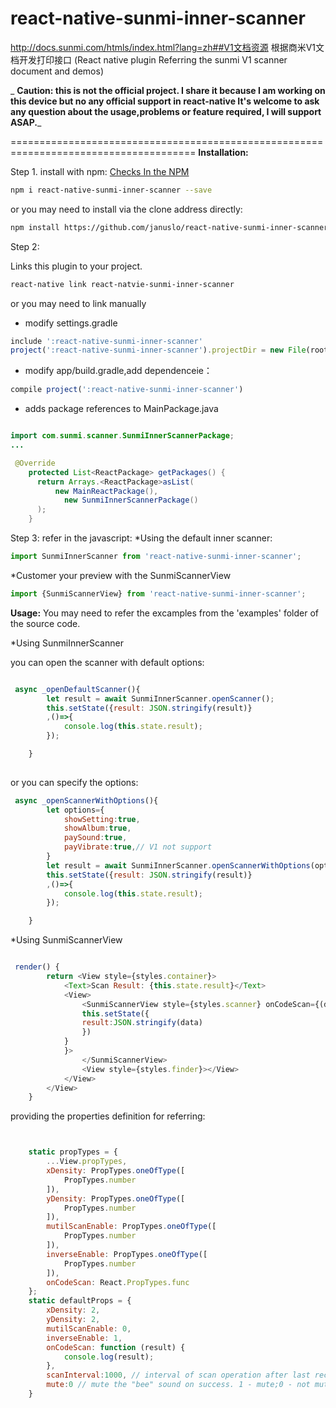 # react-native-sunmi-inner-scanner
http://docs.sunmi.com/htmls/index.html?lang=zh##V1文档资源  根据商米V1文档开发打印接口
(React native plugin Referring the sunmi V1 scanner document and demos)

_ **Caution: this is not the official project. I share it because I am working on this device but no any official support in react-native It's welcome to ask any question about the usage,problems or feature required, I will support ASAP.**_

======================================================================================
**Installation:**

Step 1. install with npm: [Checks In the NPM](https://www.npmjs.com/package/react-native-sunmi-inner-scanner)

```bash
npm i react-native-sunmi-inner-scanner --save
```

or you may need to install via the clone address directly:

```bash 
npm install https://github.com/januslo/react-native-sunmi-inner-scanner.git --save
```

Step 2:

Links this plugin to your project.

```bash
react-native link react-natvie-sunmi-inner-scanner
```

or you may need to link manually 
* modify settings.gradle

```javascript 
include ':react-native-sunmi-inner-scanner'
project(':react-native-sunmi-inner-scanner').projectDir = new File(rootProject.projectDir, '../node_modules/react-native-sunmi-inner-scanner/android')
```

* modify  app/build.gradle,add dependenceie：

```javascript
compile project(':react-native-sunmi-inner-scanner')
```

* adds package references to  MainPackage.java 

```java

import com.sunmi.scanner.SunmiInnerScannerPackage;
...

 @Override
    protected List<ReactPackage> getPackages() {
      return Arrays.<ReactPackage>asList(
          new MainReactPackage(),
            new SunmiInnerScannerPackage()
      );
    }

```

Step 3: refer in the javascript:
*Using the default inner scanner:
```javascript
import SunmiInnerScanner from 'react-native-sunmi-inner-scanner';

```
*Customer your preview with the SunmiScannerView

```javascript
import {SunmiScannerView} from 'react-native-sunmi-inner-scanner';

```

**Usage:**
You may need to refer the excamples from the 'examples' folder of the source code.

*Using SunmiInnerScanner

you can open the scanner with default options:
```javascript

 async _openDefaultScanner(){
        let result = await SunmiInnerScanner.openScanner();
        this.setState({result: JSON.stringify(result)}
        ,()=>{
            console.log(this.state.result);
        });

    }
    
```
or you can specify the options:
```javascript
 async _openScannerWithOptions(){
        let options={
            showSetting:true,
            showAlbum:true,
            paySound:true,
            payVibrate:true,// V1 not support
        }
        let result = await SunmiInnerScanner.openScannerWithOptions(options);
        this.setState({result: JSON.stringify(result)}
        ,()=>{
            console.log(this.state.result);
        });

    }

```

*Using SunmiScannerView

```javascript

 render() {
        return <View style={styles.container}>
            <Text>Scan Result: {this.state.result}</Text>
            <View>
                <SunmiScannerView style={styles.scanner} onCodeScan={(data)=>{
                this.setState({
                result:JSON.stringify(data)
                })
            }
            }>
                </SunmiScannerView>
                <View style={styles.finder}></View>
            </View>
        </View>
    }


```

providing the properties definition for referring:
```javascript


    static propTypes = {
        ...View.propTypes,
        xDensity: PropTypes.oneOfType([
            PropTypes.number
        ]),
        yDensity: PropTypes.oneOfType([
            PropTypes.number
        ]),
        mutilScanEnable: PropTypes.oneOfType([
            PropTypes.number
        ]),
        inverseEnable: PropTypes.oneOfType([
            PropTypes.number
        ]),
        onCodeScan: React.PropTypes.func
    };
    static defaultProps = {
        xDensity: 2,
        yDensity: 2,
        mutilScanEnable: 0,
        inverseEnable: 1,
        onCodeScan: function (result) {
            console.log(result);
        },
        scanInterval:1000, // interval of scan operation after last record was recongized. 
        mute:0 // mute the "bee" sound on success. 1 - mute;0 - not mute
    }
```